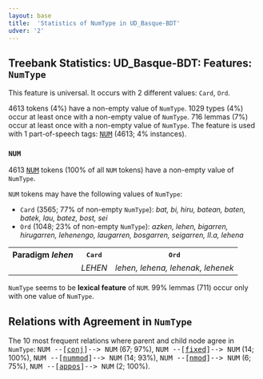 ```yaml
---
layout: base
title:  'Statistics of NumType in UD_Basque-BDT'
udver: '2'
---
```


## Treebank Statistics: UD_Basque-BDT: Features: `NumType`

This feature is universal.
It occurs with 2 different values: `Card`, `Ord`.

4613 tokens (4%) have a non-empty value of `NumType`.
1029 types (4%) occur at least once with a non-empty value of `NumType`.
716 lemmas (7%) occur at least once with a non-empty value of `NumType`.
The feature is used with 1 part-of-speech tags: <tt><a href="eu_bdt-pos-NUM.html">NUM</a></tt> (4613; 4% instances).

### `NUM`

4613 <tt><a href="eu_bdt-pos-NUM.html">NUM</a></tt> tokens (100% of all `NUM` tokens) have a non-empty value of `NumType`.

`NUM` tokens may have the following values of `NumType`:

* `Card` (3565; 77% of non-empty `NumType`): <em>bat, bi, hiru, batean, baten, batek, lau, batez, bost, sei</em>
* `Ord` (1048; 23% of non-empty `NumType`): <em>azken, lehen, bigarren, hirugarren, lehenengo, laugarren, bosgarren, seigarren, II.a, lehena</em>

<table>
  <tr><th>Paradigm <i>lehen</i></th><th><tt>Card</tt></th><th><tt>Ord</tt></th></tr>
  <tr><td><tt></tt></td><td><em>LEHEN</em></td><td><em>lehen, lehena, lehenak, lehenek</em></td></tr>
</table>

`NumType` seems to be **lexical feature** of `NUM`. 99% lemmas (711) occur only with one value of `NumType`.

## Relations with Agreement in `NumType`

The 10 most frequent relations where parent and child node agree in `NumType`:
<tt>NUM --[<tt><a href="eu_bdt-dep-conj.html">conj</a></tt>]--> NUM</tt> (67; 97%),
<tt>NUM --[<tt><a href="eu_bdt-dep-fixed.html">fixed</a></tt>]--> NUM</tt> (14; 100%),
<tt>NUM --[<tt><a href="eu_bdt-dep-nummod.html">nummod</a></tt>]--> NUM</tt> (14; 93%),
<tt>NUM --[<tt><a href="eu_bdt-dep-nmod.html">nmod</a></tt>]--> NUM</tt> (6; 75%),
<tt>NUM --[<tt><a href="eu_bdt-dep-appos.html">appos</a></tt>]--> NUM</tt> (2; 100%).

